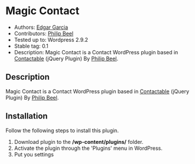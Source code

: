# Magic Contact
* Authors: [Edgar Garcia](http://hunk.com.mx "Hunk")
* Contributors: [Philip Beel](http://theodin.co.uk/ "Philip Beel")
* Tested up to: Wordpress 2.9.2
* Stable tag: 0.1
* Description: Magic Contact is a Contact WordPress plugin based in [Contactable](http://theodin.co.uk/blog/ajax/contactable-jquery-plugin.html "Contactable") (jQuery Plugin) By [Philip Beel](http://theodin.co.uk/ "Philip Beel").

## Description

Magic Contact is a Contact WordPress plugin based in [Contactable](http://theodin.co.uk/blog/ajax/contactable-jquery-plugin.html "Contactable") (jQuery Plugin) By [Philip Beel](http://theodin.co.uk/ "Philip Beel").

## Installation 

Follow the following steps to install this plugin.

1.	Download plugin to the **/wp-content/plugins/** folder.
2.	Activate the plugin through the 'Plugins' menu in WordPress.
3.  Put you settings
